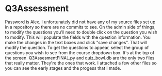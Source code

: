 # Q3Assessment
Password is Alex. 
I unfortunately did not have any of my source files set up in a repository so there are no commits to see. 
On the admin side of things, to modify the questions you'll need to double click on the question you wish to modify. This will populate the fields with the question information. You make the changes in the text boxes and click "save changes". That will modify the question. To get the questions to appear, select the group of questions you wish to see from the course dropdown box. It's at the top of the screen.
Q3AssesmentFINAL.py and quiz_bowl.db are the only two files that really matter. They're the ones that work. I attached a few other files so you can see the early stages and the progess that I made. 
